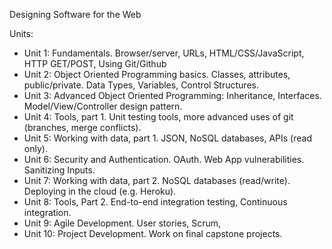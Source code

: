 
Designing Software for the Web

Units:

* Unit 1: Fundamentals.  Browser/server, URLs, HTML/CSS/JavaScript, HTTP GET/POST, Using Git/Github
* Unit 2: Object Oriented Programming basics.  Classes, attributes, public/private.   Data Types, Variables, Control Structures.
* Unit 3: Advanced Object Oriented Programming: Inheritance, Interfaces.   Model/View/Controller design pattern.
* Unit 4: Tools, part 1.  Unit testing tools, more advanced uses of git (branches, merge conflicts).
* Unit 5: Working with data, part 1.  JSON, NoSQL databases, APIs (read only).
* Unit 6: Security and Authentication.  OAuth.  Web App vulnerabilities.  Sanitizing Inputs.
* Unit 7: Working with data, part 2.   NoSQL databases (read/write). Deploying in the cloud (e.g. Heroku).
* Unit 8: Tools, Part 2.   End-to-end integration testing, Continuous integration.
* Unit 9: Agile Development.    User stories, Scrum, 
* Unit 10: Project Development.  Work on final capstone projects.
